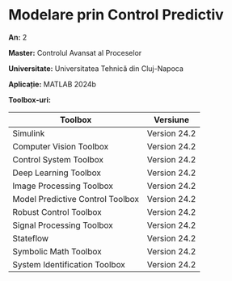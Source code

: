 # Modelare prin Control Predictiv

**An:** 2

**Master:** Controlul Avansat al Proceselor

**Universitate:** Universitatea Tehnică din Cluj-Napoca

**Aplicație:** MATLAB 2024b

**Toolbox-uri:**

| Toolbox                          | Versiune     |
| -------------------------------- | ------------ |
| Simulink                         | Version 24.2 |
| Computer Vision Toolbox          | Version 24.2 |
| Control System Toolbox           | Version 24.2 |
| Deep Learning Toolbox            | Version 24.2 |
| Image Processing Toolbox         | Version 24.2 |
| Model Predictive Control Toolbox | Version 24.2 |
| Robust Control Toolbox           | Version 24.2 |
| Signal Processing Toolbox        | Version 24.2 |
| Stateflow                        | Version 24.2 |
| Symbolic Math Toolbox            | Version 24.2 |
| System Identification Toolbox    | Version 24.2 |
